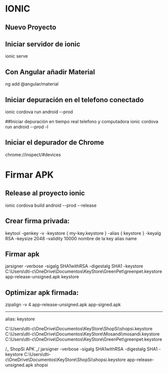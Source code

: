 # IONIC

## Nuevo Proyecto

## Iniciar servidor de ionic
ionic serve

## Con Angular añadir Material
ng add @angular/material

## Iniciar depuración en el telefono conectado
ionic cordova run android --prod

##Iniciar depuración en tiempo real telefono y computadora
ionic cordova run android --prod -l

## Iniciar el depurador de Chrome
chrome://inspect/#devices

# Firmar APK

## Release al proyecto ionic
ionic cordova build android --prod --release

## Crear firma privada:
keytool -genkey -v -keystore { my-key.keystore } -alias { keystore } -keyalg RSA -keysize 2048 -validity 10000
                               nombre de la key          alias name

## Firmar apk
jarsigner -verbose -sigalg SHA1withRSA -digestalg SHA1 -keystore C:\Users\dti-c\OneDrive\Documentos\KeyStore\GreenPet\greenpet.keystore app-release-unsigned.apk keystore

## Optimizar apk firmada:
zipalign -v 4 app-release-unsigned.apk app-signed.apk

---

alias: keystore

C:\Users\dti-c\OneDrive\Documentos\KeyStore\ShopSi\shopsi.keystore
C:\Users\dti-c\OneDrive\Documentos\KeyStore\Mosandi\mosandi.keystore
C:\Users\dti-c\OneDrive\Documentos\KeyStore\GreenPet\greenpet.keystore

/_ ShopSi APK _/
jarsigner -verbose -sigalg SHA1withRSA -digestalg SHA1 -keystore C:\Users\dti-c\OneDrive\Documentos\KeyStore\ShopSi\shopsi.keystore app-release-unsigned.apk shopsi
